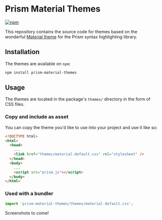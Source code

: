 # Prism Material Themes 

[![npm](https://img.shields.io/npm/v/prism-material-themes?color=%231615e6&style=flat-square)](https://www.npmjs.com/package/prism-material-themes)

This repository contains the source code for themes based on the wonderful [Material theme](https://material-theme.site/) for the Prism syntax highlighting library.

## Installation

The themes are available on `npm`:

```sh
npm install prism-material-themes
```

## Usage

The themes are located in the package's `themes/` directory in the form of CSS files. 

### Copy and include as asset

You can copy the theme you'd like to use into your project and use it like so:

```html
<!DOCTYPE html>
<html>
  <head>
    ...
    <link href="themes/material-default.css" rel="stylesheet" />
  </head>
  <body>
    ...
    <script src="prism.js"></script>
  </body>
</html>
```

### Used with a bundler

```js
import 'prism-material-themes/themes/material-default.css';
```

Screenshots to come!

